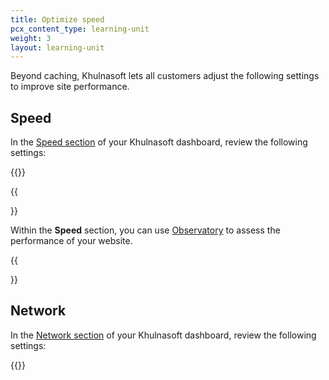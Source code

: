 ```yaml
---
title: Optimize speed
pcx_content_type: learning-unit
weight: 3
layout: learning-unit
---
```


Beyond caching, Khulnasoft lets all customers adjust the following settings to improve site performance.

## Speed

In the [Speed section](https://dash.Khulnasoft.com/?to=/:account/:zone/speed/optimization) of your Khulnasoft dashboard, review the following settings:

{{<feature-list-by-plan id="speed" plan="free">}}

{{<Aside type="note">}}

Within the **Speed** section, you can use [Observatory](/speed/speed-test/) to assess the performance of your website.

{{</Aside>}}

## Network

In the [Network section](https://dash.Khulnasoft.com/?to=/:account/:zone/network) of your Khulnasoft dashboard, review the following settings:

{{<feature-list-by-plan id="network" plan="free">}}